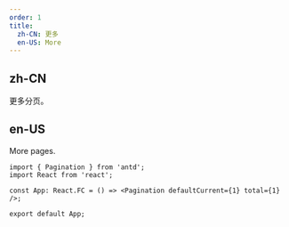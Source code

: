 ```yaml
---
order: 1
title:
  zh-CN: 更多
  en-US: More
---
```


## zh-CN

更多分页。

## en-US

More pages.

```tsx
import { Pagination } from 'antd';
import React from 'react';

const App: React.FC = () => <Pagination defaultCurrent={1} total={1} />;

export default App;
```
